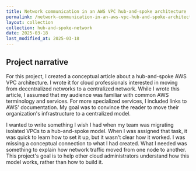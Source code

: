 ```yaml
---
title: Network communication in an AWS VPC hub-and-spoke architecture
permalink: /network-communication-in-an-aws-vpc-hub-and-spoke-architecture/
layout: collection
collection: hub-and-spoke-network
date: 2025-03-18
last_modified_at: 2025-03-18
---
```


## Project narrative

For this project, I created a conceptual article about a hub-and-spoke AWS VPC architecture. I wrote it for cloud professionals interested in moving from decentralized networks to a centralized network. While I wrote this article, I assumed that my audience was familiar with common AWS terminology and services. For more specialized services, I included links to AWS' documentation. My goal was to convince the reader to move their organization's infrastructure to a centralized model.

I wanted to write something I wish I had when my team was migrating isolated VPCs to a hub-and-spoke model. When I was assigned that task, it was quick to learn how to set it up, but it wasn't clear how it worked. I was missing a conceptual connection to what I had created. What I needed was something to explain how network traffic moved from one node to another. This project's goal is to help other cloud administrators understand how this model works, rather than how to build it.


